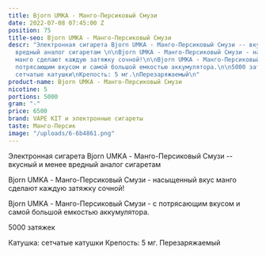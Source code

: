 ```yaml
---
title: Bjorn UMKA - Манго-Персиковый Смузи
date: 2022-07-08 07:45:00 Z
position: 75
title-seo: Bjorn UMKA - Манго-Персиковый Смузи
descr: "Электронная сигарета Bjorn UMKA - Манго-Персиковый Смузи -- вкусный и менее
  вредный аналог сигаретам \n\nBjorn UMKA - Манго-Персиковый Смузи - насыщенный вкус
  манго сделают каждую затяжку сочной!\n\nBjorn UMKA - Манго-Персиковый Смузи - с
  потрясающим вкусом и самой большой емкостью аккумулятора.\n\n5000 затяжек\n\nКатушка:
  сетчатые катушки\nКрепость: 5 мг.\nПерезаряжаемый\n"
product-name: Bjorn UMKA - Манго-Персиковый Смузи
nicotine: 5
portions: 5000
gram: "-"
price: 6500
brand: VAPE KIT и электронные сигареты
taste: Манго-Персик
image: "/uploads/6-6b4861.png"
---
```


Электронная сигарета Bjorn UMKA - Манго-Персиковый Смузи -- вкусный и менее вредный аналог сигаретам 

Bjorn UMKA - Манго-Персиковый Смузи - насыщенный вкус манго сделают каждую затяжку сочной!

Bjorn UMKA - Манго-Персиковый Смузи - с потрясающим вкусом и самой большой емкостью аккумулятора.

5000 затяжек

Катушка: сетчатые катушки
Крепость: 5 мг.
Перезаряжаемый
